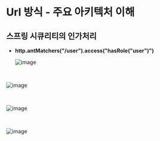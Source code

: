 # Url 방식 - 주요 아키텍처 이해

## 스프링 시큐리티의 인가처리

* **http.antMatchers("/user").access("hasRole("user")")**

  ![image](https://user-images.githubusercontent.com/43431081/90326783-7dc88280-dfc7-11ea-831b-dd63b086a58d.png)

<br>

![image](https://user-images.githubusercontent.com/43431081/90326791-9b95e780-dfc7-11ea-99e7-4d10f0b3d47d.png)

<br>

![image](https://user-images.githubusercontent.com/43431081/90326798-a6e91300-dfc7-11ea-9308-04c9ba0e81ed.png)

<br>

![image](https://user-images.githubusercontent.com/43431081/90326799-acdef400-dfc7-11ea-95ec-2f8cf2c67a45.png)